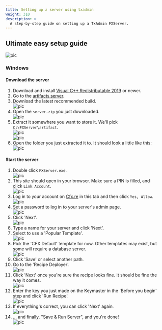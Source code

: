 ```yaml
---
title: Setting up a server using txadmin
weight: 310
description: >
  A step-by-step guide on setting up a TxAdmin FXServer.
---
```


## Ultimate easy setup guide
![pic](/server-setup/header.png)
### Windows
#### Download the server
1. Download and install [Visual C++ Redistributable 2019][vcredist] or newer.
2. Go to the [artifacts server][windows-artifacts].
3. Download the latest recommended build.<br>
   ![pic](/server-setup/windows-step-2.png)
4. Open the `server.zip` you just downloaded.<br>
   ![pic](/server-setup/windows-step-3.png)
5. Extract it somewhere you want to store it. We'll pick `C:\FXServer\artifact`.<br>
   ![pic](/server-setup/windows-step-4a.png)<br>
   ![pic](/server-setup/windows-step-4b.png)
6. Open the folder you just extracted it to. It should look a little like this:<br>
   ![pic](/server-setup/windows-step-5.png)

#### Start the server
1. Double click `FXServer.exe`.<br>
   ![pic](/server-setup/windows-step2-1.png)
2. This site should open in your browser. Make sure a PIN is filled, and click `Link Account`.<br>
   ![pic](/server-setup/windows-step2-2.png)
3. Log in to your account on [Cfx.re](https://forum.cfx.re/) in this tab and then click `Yes, Allow`.<br>
   ![pic](/server-setup/windows-step2-3.png)
4. Set a password to log in to your server's admin page.<br>
   ![pic](/server-setup/windows-step2-4.png)
5. Click 'Next'.<br>
   ![pic](/server-setup/windows-step2-5.png)
6. Type a name for your server and click 'Next'.
7. Select to use a 'Popular Template'.<br>
   ![pic](/server-setup/windows-step2-7.png)
8. Pick the 'CFX Default' template for now. Other templates may exist, but some will require a database server.<br>
   ![pic](/server-setup/windows-step2-8.png)
9. Click 'Save' or select another path.
10. Go to the 'Recipe Deployer'.<br>
   ![pic](/server-setup/windows-step2-10.png)
11. Click 'Next' once you're sure the recipe looks fine. It should be fine the way it comes.<br>
  ![pic](/server-setup/windows-step2-11.png)
12. Enter the key you just made on the Keymaster in the 'Before you begin' step and click 'Run Recipe'.<br>
   ![pic](/server-setup/windows-step2-12.png)
13. If everything's correct, you can click 'Next' again.<br>
   ![pic](/server-setup/windows-step2-13.png)
14. ... and finally, "Save & Run Server", and you're done!<br>
   ![pic](/server-setup/windows-step2-14.png)


[windows-artifacts]: https://runtime.fivem.net/artifacts/fivem/build_server_windows/master/
[server-data]: https://github.com/citizenfx/cfx-server-data

[vcredist]: https://aka.ms/vs/16/release/VC_redist.x64.exe